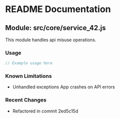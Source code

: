 # README Documentation

## Module: src/core/service_42.js

This module handles api misuse operations.

### Usage

```javascript
// Example usage here
```

### Known Limitations

- Unhandled exceptions App crashes on API errors

### Recent Changes

- Refactored in commit 2ed5c15d
